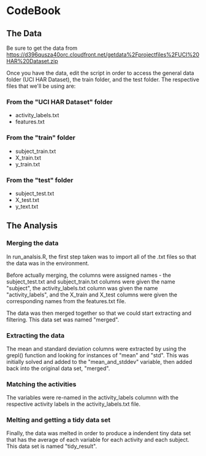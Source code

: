 # CodeBook

## The Data

Be sure to get the data from https://d396qusza40orc.cloudfront.net/getdata%2Fprojectfiles%2FUCI%20HAR%20Dataset.zip

Once you have the data, edit the script in order to access the general data folder (UCI HAR Dataset), the train folder, and the test folder. The respective files that we'll be using are:

### From the "UCI HAR Dataset" folder
* activity_labels.txt
* features.txt

### From the "train" folder
* subject_train.txt
* X_train.txt
* y_train.txt

### From the "test" folder
* subject_test.txt
* X_test.txt
* y_text.txt

## The Analysis

### Merging the data
In run_analsis.R, the first step taken was to import all of the .txt files so that the data was in the environment. 

Before actually merging, the columns were assigned names - the subject_test.txt and subject_train.txt columns were given the name "subject", the activity_labels.txt column was given the name "activity_labels", and the X_train and X_test columns were given the corresponding names from the features.txt file. 

The data was then merged together so that we could start extracting and filtering. This data set was named "merged". 

### Extracting the data

The mean and standard deviation columns were extracted by using the grepl() function and looking for instances of "mean" and "std". This was initially solved and added to the "mean_and_stddev" variable, then added back into the original data set, "merged". 

### Matching the activities

The variables were re-named in the activity_labels columnn with the respective activity labels in the activity_labels.txt file. 

### Melting and getting a tidy data set

Finally, the data was melted in order to produce a indendent tiny data set that has the average of each variable for each activity and each subject. This data set is named "tidy_result".

